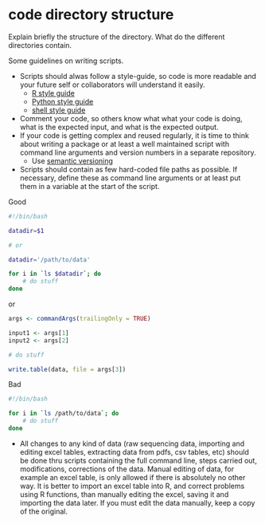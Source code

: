 # code directory structure

Explain briefly the structure of the directory. What do the different
directories contain.

Some guidelines on writing scripts.

- Scripts should alwas follow a style-guide, so code is more readable and your
  future self or collaborators will understand it easily.
  - [R style guide](https://style.tidyverse.org/)
  - [Python style guide](https://www.python.org/dev/peps/pep-0008/)
  - [shell style guide](https://google.github.io/styleguide/shellguide.html)
- Comment your code, so others know what what your code is doing, what is the
  expected input, and what is the expected output.
- If your code is getting complex and reused regularly, it is time to think
  about writing a package or at least a well maintained script with command line
  arguments and version numbers in a separate repository.
  - Use [semantic versioning](https://semver.org/)
- Scripts should contain as few hard-coded file paths as possible. If necessary,
  define these as command line arguments or at least put them in a variable at
  the start of the script.

Good

```sh
#!/bin/bash

datadir=$1

# or

datadir='/path/to/data'

for i in `ls $datadir`; do
	# do stuff
done
```

or

```r
args <- commandArgs(trailingOnly = TRUE)

input1 <- args[1]
input2 <- args[2]

# do stuff

write.table(data, file = args[3])
```

Bad

```sh
#!/bin/bash

for i in `ls /path/to/data`; do
	# do stuff
done
```

- All changes to any kind of data (raw sequencing data, importing and editing
  excel tables, extracting data from pdfs, csv tables, etc) should be done thru
  scripts containing the full command line, steps carried out, modifications,
  corrections of the data. Manual editing of data, for example an excel table,
  is only allowed if there is absolutely no other way. It is better to import an
  excel table into R, and correct problems using R functions, than manually
  editing the excel, saving it and importing the data later. If you must edit
  the data manually, keep a copy of the original.
